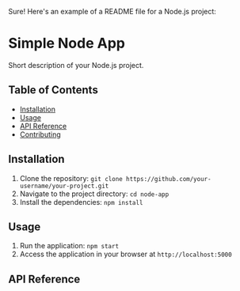 Sure! Here's an example of a README file for a Node.js project:

# Simple Node App

Short description of your Node.js project.

## Table of Contents

- [Installation](#installation)
- [Usage](#usage)
- [API Reference](#api-reference)
- [Contributing](#contributing)

## Installation

1. Clone the repository: `git clone https://github.com/your-username/your-project.git`
2. Navigate to the project directory: `cd node-app`
3. Install the dependencies: `npm install`

## Usage

1. Run the application: `npm start`
2. Access the application in your browser at `http://localhost:5000`

## API Reference


